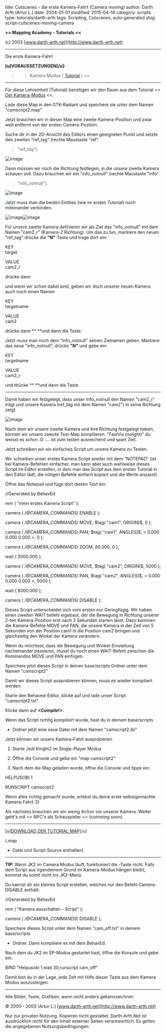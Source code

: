 ﻿title: Cutscenes - die erste Kamera-Fahrt (Camera moving)
author: Darth Arth (Artur L.)
date: 2004-01-01
modified: 2015-04-14
category: scripts
type: tutorials/darth-arth
tags: Scripting, Cutscenes, auto-generated
slug: script-cutscenes-moving-camera

**>>
Mapping Academy - Tutorials <<**

 

(c)
2003 [www.darth-arth.net](http://www.darth-arth.net)

----

Die erste Kamera-Fahrt

**[u]VORAUSSETZUNGEN[/u]:**

>> Kamera
Modus ( [Tutorial](../cam1/camera1.htm)
) <<

----

Für diese Lehreinheit (Tutorial)
benötigen wir den Raum aus dem Tutorial >> [Der
Kamera-Modus](../cam1/camera1.htm) <<. 

 

Lade
diese Map in den GTK-Radiant und speichere sie unter dem
Namen "camscript2.map"

Jetzt brauchen wir in dieser Map
eine zweite Kamera-Position und zwar weit entfernt von der ersten
Camera-Position.

Suche dir in der 2D-Ansicht des
Editors einen geeigneten Punkt und setzte den zweiten "ref_tag"
(rechte Maustaste "ref"
> "ref_tag"). 

![image]({filename}../cam1/ref_tag.jpg)

Dann müssen wir noch die Richtung festlegen, in die unsere zweite Kamera schauen
soll. Dazu brauchen wir ein "info_notnull" 
(rechte Maustaste "info"
> "info_notnull"). 

![image]({filename}../cam1/info_notnull.jpg)

Jetzt muss man die beiden
Entities (wie im ersten Tutorial) noch miteinander verbinden. 

![image]({filename}../cam1/ent_connect_2d.jpg)![image]({filename}../cam1/ent_connect.jpg)

Für unsere zweite Kamera definieren wir
als Ziel das "info_notnull" mit dem Namen "cam2_r"
(Kamera-2 Richtung). Um das zu tun, markiere den neuen "ref_tag"
drücke die **"N"**-Taste
und trage dort ein:

KEY        
target

VALUE    
cam2_r

 

drücke
dann **<ENTER>**

 

und
wenn wir schon dabei sind, geben wir doch unserer neuen Kamera auch noch einen
Namen

 

KEY        
targetname

VALUE    
cam2

 

drücke
dann **<ENTER> **und
dann die **<ESC>**
Taste.

 

Jetzt
muss man noch dem "info_notnull"
seinen Zielnamen geben. Markiere das neue "info_notnull",
drücke **"N"**
und gebe ein:

 

KEY        
targetname

VALUE    
cam2_r

und drücke  **<ENTER>
**und dann die **<ESC>**
Taste. 

----

Damit haben wir festgelegt, dass
unser Info_notnull
den Namen "cam2_r"
trägt und unsere Kamera (ref_tag
mit dem Namen "cam2")
in seine Richtung zeigt. 

![image]({filename}2cams.jpg)

Nach dem wir unsere zweite Kamera und
ihre Richtung festgelegt haben, können wir unsere zweute Test-Map kompilieren. "FastVis
(nolight)" du weisst es
schon :D .... ist zum testen ausreichend und spart Zeit.

Jetzt schreiben wir ein einfaches
Script um unsere Kamera zu Testen.

Wir schreiben unser erstes
Kamera Script wieder mit dem "NOTEPAD" (ist bei Kamera-Befehlen
einfacher, man kann aber auch wahlweise dieses Script im Editor erstellen, in
dem man das Script aus dem ersten Tutorial in den Editor lädt, die nötigen
Befehle einfach kopiert und die Werte anpasst)

Öffne das Notepad und füge dort
diesen Text ein:

//Generated by BehavEd

 rem ( "mein erstes Kamera Script" );

camera ( /*@CAMERA_COMMANDS*/ ENABLE );

 camera ( /*@CAMERA_COMMANDS*/ MOVE, $tag( "cam1", ORIGIN)$, 0 );

 camera ( /*@CAMERA_COMMANDS*/ PAN, $tag( "cam1", ANGLES)$, < 0.000 0.000 0.000 >, 0 );

 camera ( /*@CAMERA_COMMANDS*/ ZOOM, 80.000, 0 );

 wait (
 3000.000 );

camera (
/*@CAMERA_COMMANDS*/
MOVE,
 $tag( "cam2",
ORIGIN)$,
5000
 );

 camera ( /*@CAMERA_COMMANDS*/
PAN, $tag( "cam2",
ANGLES)$, < 0.000 0.000 0.000 >,
5000
 );

 wait (
8000.000 );

camera ( /*@CAMERA_COMMANDS*/ DISABLE );

 

Dieses Script unterscheidet sich
vom ersten nur Geringfügig. Wir haben einen zweiten WAIT befehl eigebaut, der
die Bewegung in Richtung unserer 2-ten Kamera-Position erst nach 3 Sekunden
starten lässt. Dazu kommen die Kamera-Befehle MOVE
und PAN,
die unsere Kamera in der Zeit von
5 Sekunden von der Position cam1
in die Position cam2 bringen
und gleichzeitig den Winkel der Kamera verändern. 

Wenn du möchtest, dass die
Bewegung und Winkel-Einstellung nacheinander passieren, musst du noch einen
WAIT-Befehl zwischen die Kommandos MOVE
und PAN
einfügen.

Speichere jetzt dieses Script in
deinen base/scripts Ordner
unter dem Namen "camscript2"

Damit
wir dieses Script ausprobieren können, muss es wieder kompiliert werden. 

 

Starte
den Behaved-Editor, klicke auf **<OPEN>**
und lade unser Script "camscript2.txt". 

Klicke
dann auf  **<Compile!>**. 

Wenn das Script richtig
kompiliert wurde, hast du in deinem base/scripts
 - Ordner jetzt eine neue Datei mit dem Namen "camscript2.ibi"

Jetzt können wir unsere Kamera-Fahrt
ausprobieren.

1. Starte Jedi Knight2 im
Single-Player Modus

2. Öffne die Console und gebe
ein "map camscript2"

3. Nach dem die Map geladen
wurde, öffne die Console und tippe ein:

HELPUSOBI
1

RUNSCRIPT
camscript2

 

Wenn
alles richtig gemacht wurde, erlebst du deine erste selbstgemachte Kamera-Fahrt :D 

 

 

Als
nächstes brauchen wir ein wenig Action vor unserer Kamera. Weiter geht's mit >>
NPC's als Schauspieler
<< (comming soon).

----

[u][DOWNLOAD
DER TUTORIAL MAP](../../downloads/camscript2.zip)[/u]

(.map
- Datei und Script-Source enthalten)

----

**TIP:**
Wenn JK2 im Camera Modus läuft, funktioniert die 
 <ESC>-Taste nicht. Falls
dein Script aus irgendeinem Grund im Kamera-Modus hängen bleibt, kommst du
somit nicht ins JK2-Menü. 

 

Du
kannst dir ein kleines Script erstellen, welches nur den Befehl Camera-DISABLE
enthält:

 

//Generated by BehavEd

 rem ( "Kamera ausschalten - Script" );

camera ( /*@CAMERA_COMMANDS*/ DISABLE );

Speichere
dieses Script unter dem Namen "cam_off.txt"
in deinem base/scripts
- Ordner. Dann kompiliere es mit dem BehavEd.

Nach
dem du JK2 im SP-Modus gestartet hast, öffne die Konsole und gebe ein:

 

BIND
<deine Taste> "Helpusobi 1;wait 30;runscript cam_off"

 

Damit
bist du in der Lage, jede Zeit mit Hilfe dieser Taste aus dem Kamera Modus
auszusteigen.

----

Alle
  Bilder, Texte, Grafiken, wenn nicht anders gekennzeichnet: 

©
  2000 - 2003 (Artur L.) [www.darth-arth.net](http://www.darth-arth.net)

Nur
  zur privaten Nutzung. Kopieren nicht gestattet. Darth-Arth.Net ist ausdrücklich
  nicht für den Inhalt externer Seiten verantwortlich. Es gelten die
  angegebenen Nutzungsbedingungen.

 

 

